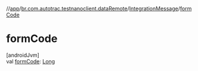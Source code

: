 //[app](../../../index.md)/[br.com.autotrac.testnanoclient.dataRemote](../index.md)/[IntegrationMessage](index.md)/[formCode](form-code.md)

# formCode

[androidJvm]\
val [formCode](form-code.md): [Long](https://kotlinlang.org/api/latest/jvm/stdlib/kotlin/-long/index.html)
